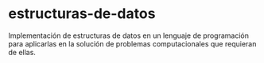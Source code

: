 # estructuras-de-datos
Implementación de estructuras de datos en un lenguaje de programación para aplicarlas en la solución de problemas computacionales que requieran de ellas. 
